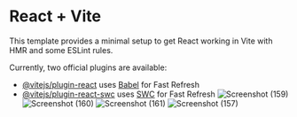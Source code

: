 # React + Vite

This template provides a minimal setup to get React working in Vite with HMR and some ESLint rules.

Currently, two official plugins are available:

- [@vitejs/plugin-react](https://github.com/vitejs/vite-plugin-react/blob/main/packages/plugin-react/README.md) uses [Babel](https://babeljs.io/) for Fast Refresh
- [@vitejs/plugin-react-swc](https://github.com/vitejs/vite-plugin-react-swc) uses [SWC](https://swc.rs/) for Fast Refresh
![Screenshot (159)](https://github.com/user-attachments/assets/ddfabdfd-4b95-4494-8fab-e4ad437e76d5)
![Screenshot (160)](https://github.com/user-attachments/assets/864c1af3-2217-4e7b-b550-e651f9b0dfe6)
![Screenshot (161)](https://github.com/user-attachments/assets/28af8b79-6d01-46d9-97a4-89f7423d66c7)
![Screenshot (157)](https://github.com/user-attachments/assets/0e5de55c-720b-4a10-90e3-962175a08ddb)
